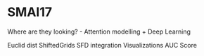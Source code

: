 # SMAI17
Where are they looking? - Attention modelling + Deep Learning

Euclid dist
ShiftedGrids
SFD integration
Visualizations
AUC Score
